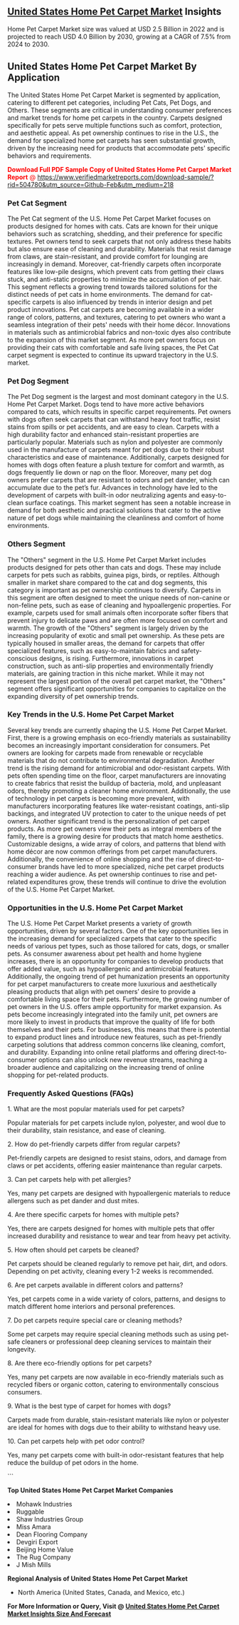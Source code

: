 <h2><a href="https://www.verifiedmarketreports.com/download-sample/?rid=504780&amp;utm_source=Github-Feb&amp;utm_medium=218" target="_blank">United States Home Pet Carpet Market</a> Insights</h2><p>Home Pet Carpet Market size was valued at USD 2.5 Billion in 2022 and is projected to reach USD 4.0 Billion by 2030, growing at a CAGR of 7.5% from 2024 to 2030.</p><p> <h2>United States Home Pet Carpet Market By Application</h2> The United States Home Pet Carpet Market is segmented by application, catering to different pet categories, including Pet Cats, Pet Dogs, and Others. These segments are critical in understanding consumer preferences and market trends for home pet carpets in the country. Carpets designed specifically for pets serve multiple functions such as comfort, protection, and aesthetic appeal. As pet ownership continues to rise in the U.S., the demand for specialized home pet carpets has seen substantial growth, driven by the increasing need for products that accommodate pets' specific behaviors and requirements. <p><span class=""><span style="color: #ff0000;"><strong>Download Full PDF Sample Copy of United States Home Pet Carpet Market Report</strong> @ </span><a href="https://www.verifiedmarketreports.com/download-sample/?rid=504780&amp;utm_source=Github-Feb&amp;utm_medium=218" target="_blank">https://www.verifiedmarketreports.com/download-sample/?rid=504780&amp;utm_source=Github-Feb&amp;utm_medium=218</a></span></p> <h3>Pet Cat Segment</h3> The Pet Cat segment of the U.S. Home Pet Carpet Market focuses on products designed for homes with cats. Cats are known for their unique behaviors such as scratching, shedding, and their preference for specific textures. Pet owners tend to seek carpets that not only address these habits but also ensure ease of cleaning and durability. Materials that resist damage from claws, are stain-resistant, and provide comfort for lounging are increasingly in demand. Moreover, cat-friendly carpets often incorporate features like low-pile designs, which prevent cats from getting their claws stuck, and anti-static properties to minimize the accumulation of pet hair. This segment reflects a growing trend towards tailored solutions for the distinct needs of pet cats in home environments. The demand for cat-specific carpets is also influenced by trends in interior design and pet product innovations. Pet cat carpets are becoming available in a wider range of colors, patterns, and textures, catering to pet owners who want a seamless integration of their pets' needs with their home décor. Innovations in materials such as antimicrobial fabrics and non-toxic dyes also contribute to the expansion of this market segment. As more pet owners focus on providing their cats with comfortable and safe living spaces, the Pet Cat carpet segment is expected to continue its upward trajectory in the U.S. market. <h3>Pet Dog Segment</h3> The Pet Dog segment is the largest and most dominant category in the U.S. Home Pet Carpet Market. Dogs tend to have more active behaviors compared to cats, which results in specific carpet requirements. Pet owners with dogs often seek carpets that can withstand heavy foot traffic, resist stains from spills or pet accidents, and are easy to clean. Carpets with a high durability factor and enhanced stain-resistant properties are particularly popular. Materials such as nylon and polyester are commonly used in the manufacture of carpets meant for pet dogs due to their robust characteristics and ease of maintenance. Additionally, carpets designed for homes with dogs often feature a plush texture for comfort and warmth, as dogs frequently lie down or nap on the floor. Moreover, many pet dog owners prefer carpets that are resistant to odors and pet dander, which can accumulate due to the pet’s fur. Advances in technology have led to the development of carpets with built-in odor neutralizing agents and easy-to-clean surface coatings. This market segment has seen a notable increase in demand for both aesthetic and practical solutions that cater to the active nature of pet dogs while maintaining the cleanliness and comfort of home environments. <h3>Others Segment</h3> The "Others" segment in the U.S. Home Pet Carpet Market includes products designed for pets other than cats and dogs. These may include carpets for pets such as rabbits, guinea pigs, birds, or reptiles. Although smaller in market share compared to the cat and dog segments, this category is important as pet ownership continues to diversify. Carpets in this segment are often designed to meet the unique needs of non-canine or non-feline pets, such as ease of cleaning and hypoallergenic properties. For example, carpets used for small animals often incorporate softer fibers that prevent injury to delicate paws and are often more focused on comfort and warmth. The growth of the "Others" segment is largely driven by the increasing popularity of exotic and small pet ownership. As these pets are typically housed in smaller areas, the demand for carpets that offer specialized features, such as easy-to-maintain fabrics and safety-conscious designs, is rising. Furthermore, innovations in carpet construction, such as anti-slip properties and environmentally friendly materials, are gaining traction in this niche market. While it may not represent the largest portion of the overall pet carpet market, the "Others" segment offers significant opportunities for companies to capitalize on the expanding diversity of pet ownership trends. <h3>Key Trends in the U.S. Home Pet Carpet Market</h3> Several key trends are currently shaping the U.S. Home Pet Carpet Market. First, there is a growing emphasis on eco-friendly materials as sustainability becomes an increasingly important consideration for consumers. Pet owners are looking for carpets made from renewable or recyclable materials that do not contribute to environmental degradation. Another trend is the rising demand for antimicrobial and odor-resistant carpets. With pets often spending time on the floor, carpet manufacturers are innovating to create fabrics that resist the buildup of bacteria, mold, and unpleasant odors, thereby promoting a cleaner home environment. Additionally, the use of technology in pet carpets is becoming more prevalent, with manufacturers incorporating features like water-resistant coatings, anti-slip backings, and integrated UV protection to cater to the unique needs of pet owners. Another significant trend is the personalization of pet carpet products. As more pet owners view their pets as integral members of the family, there is a growing desire for products that match home aesthetics. Customizable designs, a wide array of colors, and patterns that blend with home décor are now common offerings from pet carpet manufacturers. Additionally, the convenience of online shopping and the rise of direct-to-consumer brands have led to more specialized, niche pet carpet products reaching a wider audience. As pet ownership continues to rise and pet-related expenditures grow, these trends will continue to drive the evolution of the U.S. Home Pet Carpet Market. <h3>Opportunities in the U.S. Home Pet Carpet Market</h3> The U.S. Home Pet Carpet Market presents a variety of growth opportunities, driven by several factors. One of the key opportunities lies in the increasing demand for specialized carpets that cater to the specific needs of various pet types, such as those tailored for cats, dogs, or smaller pets. As consumer awareness about pet health and home hygiene increases, there is an opportunity for companies to develop products that offer added value, such as hypoallergenic and antimicrobial features. Additionally, the ongoing trend of pet humanization presents an opportunity for pet carpet manufacturers to create more luxurious and aesthetically pleasing products that align with pet owners’ desire to provide a comfortable living space for their pets. Furthermore, the growing number of pet owners in the U.S. offers ample opportunity for market expansion. As pets become increasingly integrated into the family unit, pet owners are more likely to invest in products that improve the quality of life for both themselves and their pets. For businesses, this means that there is potential to expand product lines and introduce new features, such as pet-friendly carpeting solutions that address common concerns like cleaning, comfort, and durability. Expanding into online retail platforms and offering direct-to-consumer options can also unlock new revenue streams, reaching a broader audience and capitalizing on the increasing trend of online shopping for pet-related products. <h3>Frequently Asked Questions (FAQs)</h3> <p>1. What are the most popular materials used for pet carpets?</p> <p>Popular materials for pet carpets include nylon, polyester, and wool due to their durability, stain resistance, and ease of cleaning.</p> <p>2. How do pet-friendly carpets differ from regular carpets?</p> <p>Pet-friendly carpets are designed to resist stains, odors, and damage from claws or pet accidents, offering easier maintenance than regular carpets.</p> <p>3. Can pet carpets help with pet allergies?</p> <p>Yes, many pet carpets are designed with hypoallergenic materials to reduce allergens such as pet dander and dust mites.</p> <p>4. Are there specific carpets for homes with multiple pets?</p> <p>Yes, there are carpets designed for homes with multiple pets that offer increased durability and resistance to wear and tear from heavy pet activity.</p> <p>5. How often should pet carpets be cleaned?</p> <p>Pet carpets should be cleaned regularly to remove pet hair, dirt, and odors. Depending on pet activity, cleaning every 1-2 weeks is recommended.</p> <p>6. Are pet carpets available in different colors and patterns?</p> <p>Yes, pet carpets come in a wide variety of colors, patterns, and designs to match different home interiors and personal preferences.</p> <p>7. Do pet carpets require special care or cleaning methods?</p> <p>Some pet carpets may require special cleaning methods such as using pet-safe cleaners or professional deep cleaning services to maintain their longevity.</p> <p>8. Are there eco-friendly options for pet carpets?</p> <p>Yes, many pet carpets are now available in eco-friendly materials such as recycled fibers or organic cotton, catering to environmentally conscious consumers.</p> <p>9. What is the best type of carpet for homes with dogs?</p> <p>Carpets made from durable, stain-resistant materials like nylon or polyester are ideal for homes with dogs due to their ability to withstand heavy use.</p> <p>10. Can pet carpets help with pet odor control?</p> <p>Yes, many pet carpets come with built-in odor-resistant features that help reduce the buildup of pet odors in the home.</p> ```</p><p><strong>Top United States Home Pet Carpet Market Companies</strong></p><div data-test-id=""><p><li>Mohawk Industries</li><li> Ruggable</li><li> Shaw Industries Group</li><li> Miss Amara</li><li> Dean Flooring Company</li><li> Devgiri Export</li><li> Beijing Home Value</li><li> The Rug Company</li><li> J Mish Mills</li></p><div><strong>Regional Analysis of&nbsp;United States Home Pet Carpet Market</strong></div><ul><li dir="ltr"><p dir="ltr">North America&nbsp;(United States, Canada, and Mexico, etc.)</p></li></ul><p><strong>For More Information or Query, Visit @&nbsp;</strong><strong><a href="https://www.verifiedmarketreports.com/product/home-pet-carpet-market/?utm_source=Github-Feb&amp;utm_medium=218" target="_blank">United States Home Pet Carpet Market Insights Size And Forecast</a></strong></p></div>
